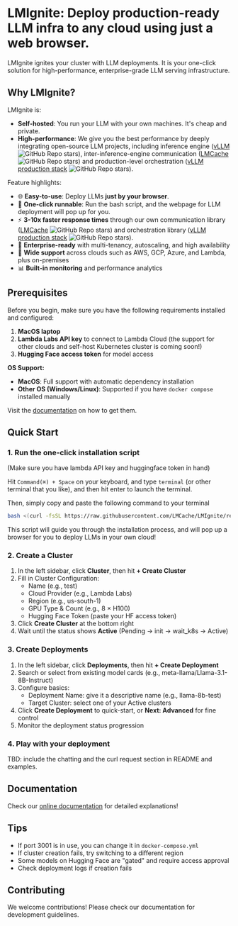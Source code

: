 # LMIgnite: Deploy production-ready LLM infra to any cloud using just a web browser.


LMIgnite ignites your cluster with LLM deployments. It is your one-click solution for high-performance, enterprise-grade LLM serving infrastructure.


## Why LMIgnite?

LMIgnite is:

- **Self-hosted**: You run your LLM with your own machines. It's cheap and private.
- **High-performance**: We give you the best performance by deeply integrating open-source LLM projects, including inference engine ([vLLM](https://github.com/vllm-project/vllm) ![GitHub Repo stars](https://img.shields.io/github/stars/vllm-project/vllm?style=social)), inter-inference-engine communication ([LMCache](https://github.com/LMCache/LMCache) ![GitHub Repo stars](https://img.shields.io/github/stars/LMCache/LMCache?style=social)) and production-level orchestration ([vLLM production stack](https://github.com/vllm-project/production-stack) ![GitHub Repo stars](https://img.shields.io/github/stars/vllm-project/production-stack?style=social)).

Feature highlights:

- 🌐 **Easy-to-use**: Deploy LLMs **just by your browser**.
- 🚀 **One-click runnable**: Run the bash script, and the webpage for LLM deployment will pop up for you.
- ⚡  **3-10x faster response times** through our own communication library ([LMCache](https://github.com/LMCache/LMCache) ![GitHub Repo stars](https://img.shields.io/github/stars/LMCache/LMCache?style=social)) and orchestration library ([vLLM production stack](https://github.com/vllm-project/production-stack) ![GitHub Repo stars](https://img.shields.io/github/stars/vllm-project/production-stack?style=social)).
- 🏢 **Enterprise-ready** with multi-tenancy, autoscaling, and high availability
- 🔧 **Wide support** across clouds such as AWS, GCP, Azure, and Lambda, plus on-premises
- 📊 **Built-in monitoring** and performance analytics

## Prerequisites

Before you begin, make sure you have the following requirements installed and configured:

1. **MacOS laptop**
2. **Lambda Labs API key** to connect to Lambda Cloud (the support for other clouds and self-host Kubernetes cluster is coming soon!)
3. **Hugging Face access token** for model access

**OS Support:**
- **MacOS**: Full support with automatic dependency installation
- **Other OS (Windows/Linux)**: Supported if you have `docker compose` installed manually

Visit the [documentation](https://docs.tensormesh.ai/quickstart/prerequisites.html) on how to get them.

## Quick Start

### 1. Run the one-click installation script

(Make sure you have lambda API key and huggingface token in hand)

Hit `Command(⌘) + Space` on your keyboard, and type `terminal` (or other terminal that you like), and then hit enter to launch the terminal.

Then, simply copy and paste the following command to your terminal

```bash
bash <(curl -fsSL https://raw.githubusercontent.com/LMCache/LMIgnite/refs/heads/main/install.command)
```

This script will guide you through the installation process, and will pop up a browser for you to deploy LLMs in your own cloud!


### 2. Create a Cluster

1. In the left sidebar, click **Cluster**, then hit **+ Create Cluster**
2. Fill in Cluster Configuration:
   - Name (e.g., test)
   - Cloud Provider (e.g., Lambda Labs)
   - Region (e.g., us-south-1)
   - GPU Type & Count (e.g., 8 × H100)
   - Hugging Face Token (paste your HF access token)
3. Click **Create Cluster** at the bottom right
4. Wait until the status shows **Active** (Pending → init → wait_k8s → Active)

### 3. Create Deployments

1. In the left sidebar, click **Deployments**, then hit **+ Create Deployment**
2. Search or select from existing model cards (e.g., meta-llama/Llama-3.1-8B-Instruct)
3. Configure basics:
   - Deployment Name: give it a descriptive name (e.g., llama-8b-test)
   - Target Cluster: select one of your Active clusters
4. Click **Create Deployment** to quick-start, or **Next: Advanced** for fine control
5. Monitor the deployment status progression

### 4. Play with your deployment

TBD: include the chatting and the curl request section in README and examples.

## Documentation

Check our [online documentation](https://docs.tensormesh.ai/) for detailed explanations!

## Tips

- If port 3001 is in use, you can change it in `docker-compose.yml`
- If cluster creation fails, try switching to a different region
- Some models on Hugging Face are "gated" and require access approval
- Check deployment logs if creation fails

## Contributing

We welcome contributions! Please check our documentation for development guidelines.
